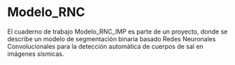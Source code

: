 # Modelo_RNC

El cuaderno de trabajo Modelo_RNC_IMP es parte de un proyecto, donde se describe un modelo de segmentación binaria basado Redes Neuronales Convolucionales para la detección automática de cuerpos de sal en imágenes sísmicas.
